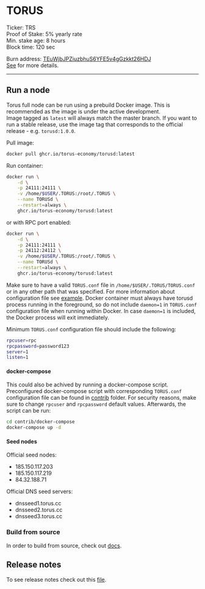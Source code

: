# TORUS

Ticker: TRS \
Proof of Stake: 5% yearly rate \
Min. stake age: 8 hours \
Block time: 120 sec

Burn address: [TEuWjbJPZiuzbhuS6YFE5v4gGzkkt26HDJ](https://explorer.torus.cc/address/TEuWjbJPZiuzbhuS6YFE5v4gGzkkt26HDJ) \
[See](contrib/burn-address.py) for more details.

*****************************

## Run a node

Torus full node can be run using a prebuild Docker image. This is recommended as the image is under the active development. \
Image tagged as `latest` will always match the master branch.
If you want to run a stable release, use the image tag that corresponds to the official release - e.g. `torusd:1.0.0`.

Pull image:
```bash
docker pull ghcr.io/torus-economy/torusd:latest
```

Run container:
```bash
docker run \
    -d \
    -p 24111:24111 \
    -v /home/$USER/.TORUS:/root/.TORUS \
    --name TORUSd \
    --restart=always \
    ghcr.io/torus-economy/torusd:latest
```

or with RPC port enabled:
```bash
docker run \
    -d \
    -p 24111:24111 \
    -p 24112:24112 \
    -v /home/$USER/.TORUS:/root/.TORUS \
    --name TORUSd \
    --restart=always \
    ghcr.io/torus-economy/torusd:latest
```

Make sure to have a valid `TORUS.conf` file in `/home/$USER/.TORUS/TORUS.conf` or in any other path that was specified.
For more information about configuration file see [example](TORUS.conf).
Docker container must always have torusd process running in the foreground, so do not include `daemon=1` in `TORUS.conf` configuration file when running within Docker.
In case `daemon=1` is included, the Docker process will exit immediately.

Minimum `TORUS.conf` configuration file should include the following:

```bash
rpcuser=rpc
rpcpassword=password123
server=1
listen=1
```

#### docker-compose

This could also be achived by running a docker-compose script.
Preconfigured docker-compose script with corresponding `TORUS.conf` configuration file can be found in [contrib](contrib/docker-compose) folder.
For security reasons, make sure to change `rpcuser` and `rpcpassword` default values.
Afterwards, the script can be run:

```bash
cd contrib/docker-compose
docker-compose up -d
```

#### Seed nodes

Official seed nodes:

- 185.150.117.203
- 185.150.117.219
- 84.32.188.71

Official DNS seed servers:

- dnsseed1.torus.cc
- dnsseed2.torus.cc
- dnsseed3.torus.cc

### Build from source

In order to build from source, check out [docs](doc).

## Release notes

To see release notes check out this [file](doc/release-notes.md).
